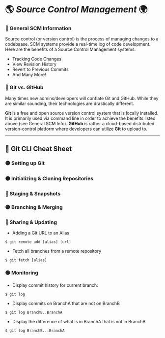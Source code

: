 # :earth_americas: _Source Control Management_ :earth_africa:

<!--General SCM-->
### :banana: General SCM Information
Source control (or version control) is the process of managing changes to a codebaase. SCM systems provide a real-time log of code development. Here are the benefits of a Source Control Management systems:
- Tracking Code Changes
- View Revision History
- Revert to Previous Commits
- And Many More!

<!--Git vs GitHub-->
### :orange: Git vs. GitHub
Many times new admins/developers will conflate Git and GitHub. While they are similar sounding, their technologies are drastically different.

**Git** is a free and open source version control system that is locally installed. It is primarily used via command line in order to achieve the benefits listed above (see General SCM Info). **GitHub** is rather a cloud-based distributed version-control platform where developers can utilize **Git** to upload to.

___
<!--Cheat Sheet-->
## :notebook: Git CLI Cheat Sheet

### :yellow_circle: Setting up Git

### :orange_circle: Initializing & Cloning Repositories

### :red_circle: Staging & Snapshots

### :purple_circle: Branching & Merging

### :large_blue_circle: Sharing & Updating
- Adding a Git URL to an Alias
```
$ git remote add [alias] [url]
```
- Fetch all branches from a remote repository
```
$ git fetch [alias]
```
### :green_circle: Monitoring
- Display commit history for current branch:
```
$ git log
```
- Display commits on BranchA that are not on BranchB
```
$ git log BranchB..BranchA
```
- Display the difference of what is in BranchA that is not in BranchB
```
$ git log BranchB...BranchA
```
